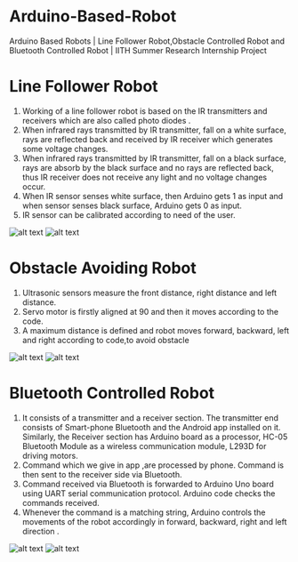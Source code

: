 # Arduino-Based-Robot
Arduino Based Robots | Line Follower Robot,Obstacle Controlled Robot and Bluetooth Controlled Robot | IITH Summer Research Internship Project 

# Line Follower Robot
1) Working of a line follower robot is based on the IR
transmitters and receivers which are also called photo diodes .
2) When infrared rays transmitted by IR transmitter, fall on a
white surface, rays are reflected back and received by IR
receiver which generates some voltage changes.
3) When infrared rays transmitted by IR transmitter, fall on a
black surface, rays are absorb by the black surface and no rays
are reflected back, thus IR receiver does not receive any light
and no voltage changes occur.
4) When IR sensor senses white surface, then Arduino gets 1
as input and when sensor senses black surface, Arduino gets 0
as input.
5) IR sensor can be calibrated according to need of the user.

![alt text](https://github.com/ka-raja-babu/Arduino-Based-Robot/blob/main/Line%20Follower%20Robot/Images/Line%20Follower%20Robot%201.jpeg?raw=true)
![alt text](https://github.com/ka-raja-babu/Arduino-Based-Robot/blob/main/Line%20Follower%20Robot/Images/Line%20Follower%20Robot%202.jpeg?raw=true)

# Obstacle Avoiding Robot
1) Ultrasonic sensors measure the front distance, right
distance and left distance.
2) Servo motor is firstly aligned at 90 and then it moves
according to the code.
3) A maximum distance is defined and robot moves forward,
backward, left and right according to code,to
avoid obstacle

![alt text](https://github.com/ka-raja-babu/Arduino-Based-Robot/blob/main/Obstacle%20Avoiding%20Robot/Images/Obstacle%20Avoiding%201.jpeg?raw=true)
![alt text](https://github.com/ka-raja-babu/Arduino-Based-Robot/blob/main/Obstacle%20Avoiding%20Robot/Images/Obstacle%20Avoiding%202.jpeg?raw=true)

# Bluetooth Controlled Robot
1) It consists of a transmitter and a receiver section. The
transmitter end consists of Smart-phone Bluetooth and the
Android app installed on it. Similarly, the Receiver section
has Arduino board as a processor, HC-05 Bluetooth Module
as a wireless communication module, L293D for driving
motors.
2) Command which we give in app ,are processed by phone.
Command is then sent to the receiver side via Bluetooth.
3) Command received via Bluetooth is forwarded to Arduino
Uno board using UART serial communication protocol.
Arduino code checks the commands received.
4) Whenever the command is a matching string, Arduino
controls the movements of the robot accordingly in forward,
backward, right and left direction .

![alt text](https://github.com/ka-raja-babu/Arduino-Based-Robot/blob/main/Bluetooth%20Controlled%20Robot/Images/Bluettoth_Controlled_1.jpeg?raw=true)
![alt text](https://github.com/ka-raja-babu/Arduino-Based-Robot/blob/main/Bluetooth%20Controlled%20Robot/Images/Bluettoth_Controlled_3.jpeg?raw=true)
